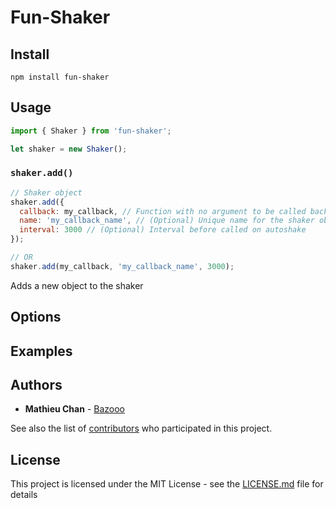 # Fun-Shaker

## Install

```console
npm install fun-shaker
```

## Usage

```javascript
import { Shaker } from 'fun-shaker';

let shaker = new Shaker();
```

### `shaker.add()`

```javascript
// Shaker object
shaker.add({
  callback: my_callback, // Function with no argument to be called back on shake
  name: 'my_callback_name', // (Optional) Unique name for the shaker object
  interval: 3000 // (Optional) Interval before called on autoshake
});

// OR
shaker.add(my_callback, 'my_callback_name', 3000);
```

Adds a new object to the shaker

## Options

## Examples

## Authors

* **Mathieu Chan** - [Bazooo](https://github.com/Bazooo)

See also the list of [contributors](https://github.com/Bazooo/fun-shaker/contributors) who participated in this project.

## License

This project is licensed under the MIT License - see the [LICENSE.md](LICENSE.md) file for details

